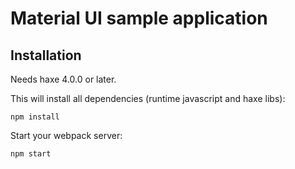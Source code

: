 # Material UI sample application

## Installation

Needs haxe 4.0.0 or later.

This will install all dependencies (runtime javascript and haxe libs):

```
npm install
```

Start your webpack server:

```
npm start
```
